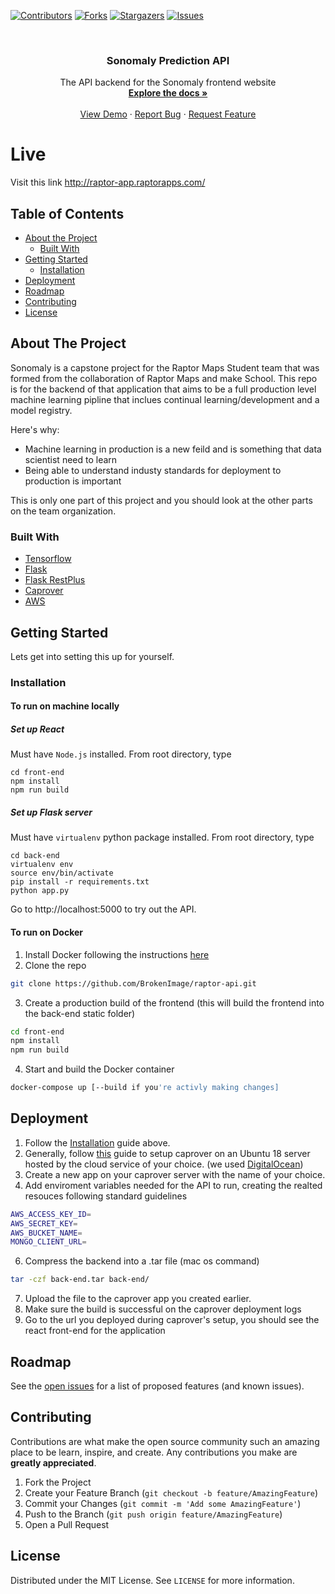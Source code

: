 <!-- PROJECT SHIELDS -->
<!--
*** I'm using markdown "reference style" links for readability.
*** Reference links are enclosed in brackets [ ] instead of parentheses ( ).
*** See the bottom of this document for the declaration of the reference variables
*** for contributors-url, forks-url, etc. This is an optional, concise syntax you may use.
*** https://www.markdownguide.org/basic-syntax/#reference-style-links
-->
[![Contributors][contributors-shield]][contributors-url]
[![Forks][forks-shield]][forks-url]
[![Stargazers][stars-shield]][stars-url]
[![Issues][issues-shield]][issues-url]


<!-- PROJECT LOGO -->
<br />
<p align="center">
  <h3 align="center">Sonomaly Prediction API</h3>

  <p align="center">
    The API backend for the Sonomaly frontend website
    <br />
    <a href="https://github.com/BrokenImage/raptor-api"><strong>Explore the docs »</strong></a>
    <br />
    <br />
    <a href="#">View Demo</a>
    ·
    <a href="https://github.com/BrokenImage/raptor-api/issues">Report Bug</a>
    ·
    <a href="https://github.com/BrokenImage/raptor-api/issues">Request Feature</a>
  </p>
</p>

# Live
Visit this link http://raptor-app.raptorapps.com/

<!-- TABLE OF CONTENTS -->
## Table of Contents

* [About the Project](#about-the-project)
  * [Built With](#built-with)
* [Getting Started](#getting-started)
  * [Installation](#installation)
* [Deployment](#deployment)
* [Roadmap](#roadmap)
* [Contributing](#contributing)
* [License](#license)


<!-- ABOUT THE PROJECT -->
## About The Project

<!-- [![Product Name Screen Shot][product-screenshot]](https://example.com) -->

Sonomaly is a capstone project for the Raptor Maps Student team that was formed from the collaboration of Raptor Maps and make School. This repo is for the backend of that application that aims to be a full production level machine learning pipline that inclues continual learning/development and a model registry. 

Here's why:
* Machine learning in production is a new feild and is something that data scientist need to learn
* Being able to understand industy standards for deployment to production is important

This is only one part of this project and you should look at the other parts on the team organization.

### Built With
* [Tensorflow](https://www.tensorflow.org/)
* [Flask](https://flask.palletsprojects.com/en/1.1.x/)
* [Flask RestPlus](https://flask-restplus.readthedocs.io/en/stable/)
* [Caprover](https://caprover.com/)
* [AWS](https://aws.amazon.com/ec2/)


<!-- GETTING STARTED -->
## Getting Started

Lets get into setting this up for yourself.

### Installation

#### To run on machine locally
##### Set up React 
Must have `Node.js` installed. From root directory, type
```
cd front-end
npm install 
npm run build
```
##### Set up Flask server 
Must have `virtualenv` python package installed. From root directory, type
```
cd back-end
virtualenv env 
source env/bin/activate
pip install -r requirements.txt
python app.py
```
Go to http://localhost:5000 to try out the API.


#### To run on Docker

1. Install Docker following the instructions [here](https://docs.docker.com/get-docker/)
2. Clone the repo
```sh
git clone https://github.com/BrokenImage/raptor-api.git
```
3. Create a production build of the frontend (this will build the frontend into the back-end static folder)
```sh
cd front-end
npm install
npm run build
```
4. Start and build the Docker container
```sh
docker-compose up [--build if you're activly making changes]
```

<!-- Deployment -->
## Deployment

1. Follow the [Installation](#installation) guide above.
4. Generally, follow [this](https://medium.com/swlh/caprover-the-definitive-guide-90076405aae4) guide to setup caprover on an Ubuntu 18 server hosted by the cloud service of your choice. (we used [DigitalOcean](https://www.digitalocean.com/))
5. Create a new app on your caprover server with the name of your choice.
6. Add enviroment variables needed for the API to run, creating the realted resouces following standard guidelines
```sh
AWS_ACCESS_KEY_ID=
AWS_SECRET_KEY=
AWS_BUCKET_NAME=
MONGO_CLIENT_URL=
```
6. Compress the backend into a .tar file (mac os command)
```sh
tar -czf back-end.tar back-end/
```
7. Upload the file to the caprover app you created earlier.
8. Make sure the build is successful on the caprover deployment logs
9. Go to the url you deployed during caprover's setup, you should see the react front-end for the application

<!-- ROADMAP -->
## Roadmap

See the [open issues](https://github.com/BrokenImage/raptor/issues) for a list of proposed features (and known issues).


<!-- CONTRIBUTING -->
## Contributing

Contributions are what make the open source community such an amazing place to be learn, inspire, and create. Any contributions you make are **greatly appreciated**.

1. Fork the Project
2. Create your Feature Branch (`git checkout -b feature/AmazingFeature`)
3. Commit your Changes (`git commit -m 'Add some AmazingFeature'`)
4. Push to the Branch (`git push origin feature/AmazingFeature`)
5. Open a Pull Request



<!-- LICENSE -->
## License

Distributed under the MIT License. See `LICENSE` for more information.


<!-- MARKDOWN LINKS & IMAGES -->
<!-- https://www.markdownguide.org/basic-syntax/#reference-style-links -->
[contributors-shield]: https://img.shields.io/github/contributors/BrokenImage/raptor.svg?style=flat-square
[contributors-url]: https://github.com/BrokenImage/raptor/graphs/contributors
[forks-shield]: https://img.shields.io/github/forks/BrokenImage/raptor.svg?style=flat-square
[forks-url]: https://github.com/BrokenImage/raptor/network/members
[stars-shield]: https://img.shields.io/github/stars/BrokenImage/raptor.svg?style=flat-square
[stars-url]: https://github.com/BrokenImage/raptor/stargazers
[issues-shield]: https://img.shields.io/github/issues/BrokenImage/raptor.svg?style=flat-square
[issues-url]: https://github.com/BrokenImage/raptor/issues
[license-shield]: https://img.shields.io/github/license/BrokenImage/raptor.svg?style=flat-square
[license-url]: https://github.com/BrokenImage/raptor/blob/master/LICENSE.txt
[product-screenshot]: images/screenshot.png
